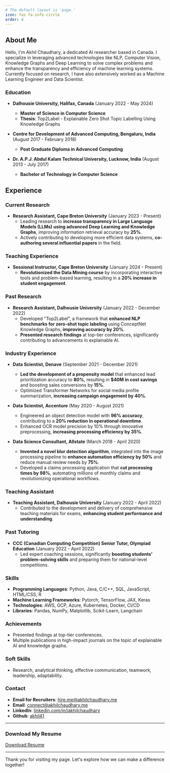 ```yaml
---
# The default layout is 'page.'
icon: fas fa-info-circle
order: 4
---
```


<!-- > Add Markdown syntax content to file `_tabs/about.md`{: .filepath } and it will show up on this page.
{: .prompt-tip } -->


## About Me

Hello, I'm Akhil Chaudhary, a dedicated AI researcher based in Canada. I specialize in leveraging advanced technologies like NLP, Computer Vision, Knowledge Graphs and Deep Learning to solve complex problems and enhance the transparency and efficiency of machine learning systems. Currently focused on research, I have also extensively worked as a Machine Learning Engineer and Data Scientist.



### Education

- **Dalhousie University, Halifax, Canada**
(January 2022 - May 2024)
  - **Master of Science in Computer Science**
  - **Thesis**: Top2Label - Explainable Zero Shot Topic Labelling Using Knowledge Graphs

- **Centre for Development of Advanced Computing, Bengaluru, India**
(August 2017 - February 2018)
  - **Post Graduate Diploma in Advanced Computing**

- **Dr. A.P.J. Abdul Kalam Technical University, Lucknow, India**
(August 2013 - July 2017)
  - **Bachelor of Technology in Computer Science**

## Experience

### Current Research
- **Research Assistant, Cape Breton University** (January 2023 - Present)
  - Leading research to **increase transparency in Large Language Models (LLMs) using advanced Deep Learning and Knowledge Graphs**, improving information retrieval accuracy by **25%**.
  - Actively contributing to developing more efficient data systems, **co-authoring several influential papers** in the field.

### Teaching Experience
- **Sessional Instructor, Cape Breton University** (January 2024 - Present)
  - **Revolutionized the Data Mining course** by incorporating interactive tools and problem-based learning, resulting in a **20% increase in student engagement**.

### Past Research
- **Research Assistant, Dalhousie University** (January 2022 - December 2022)
  - Developed "Top2Label", a framework that **enhanced NLP benchmarks for zero-shot topic labeling** using ConceptNet Knowledge Graphs, **improving accuracy by 20%**.
  - **Presented research findings** at top-tier conferences, significantly contributing to advancements in explainable AI.

### Industry Experience
- **Data Scientist, Denave** (September 2021 - December 2021)
  - **Led the development of a propensity model** that enhanced lead prioritization accuracy to **80%**, resulting in **$40M in cost savings** and boosting sales conversions by **15%**.
  - Optimized Transformer Networks for social media profile summarization, **increasing campaign engagement by 40%**.

- **Data Scientist, Accenture** (May 2020 - August 2021)
  - Engineered an object detection model with **96% accuracy**, contributing to a **20% reduction in operational downtime**.
  - Enhanced OCR model precision by 10% through innovative preprocessing, **increasing processing efficiency by 35%**.

- **Data Science Consultant, Allstate** (March 2018 - April 2020)
  - **Invented a novel blur detection algorithm**, integrated into the image processing pipeline to **enhance automation efficiency by 50%** and reduce manual review needs by **75%**.
  - Developed a claims processing application that **cut processing times by 98%**, automating millions of monthly claims and revolutionizing operational workflows.

### Teaching Assistant
- **Teaching Assistant, Dalhousie University** (January 2022 - April 2022)
  - Contributed to the development and delivery of comprehensive teaching materials for exams, **enhancing student performance and understanding**.

### Past Tutoring
- **CCC (Canadian Computing Competition) Senior Tutor, Olympiad Education** (January 2022 - April 2022)
  - Led expert coaching sessions, significantly **boosting students' problem-solving skills** and preparing them for national-level competitions.



### Skills

- **Programming Languages**: Python, Java, C/C++, SQL, JavaScript, HTML/CSS, R
- **Machine Learning Frameworks**: Pytorch, TensorFlow, JAX, Keras
- **Technologies**: AWS, GCP, Azure, Kubernetes, Docker, CI/CD
- **Libraries**: Pandas, NumPy, Matplotlib, Scikit-Learn, Langchain

### Achievements

- Presented findings at top-tier conferences.
- Multiple publications in high-impact journals on the topic of explainable AI and knowledge graphs.

### Soft Skills

- Research, analytical thinking, effective communication, teamwork, leadership, adaptability.

### Contact

- **Email for Recruiters**: [hire.me@akhilchaudhary.me](mailto:hire.me@akhilchaudhary.me)
- **Email**: [connect@akhilchaudhary.me](mailto:hire.me@akhilchaudhary.me)
- **LinkedIn**: [linkedin.com/in/iakhilchaudhary](https://www.linkedin.com/in/iakhilchaudhary)
- **Github**: [akhil41](https://github.com/akhil41)

---

### Download My Resume

[Download Resume](https://drive.google.com/drive/folders/1am6HpZiW46gXvcaeWcrdbOPTcTqdHUQz?usp=sharing)

---

Thank you for visiting my page. Let's explore how we can make a difference together!
